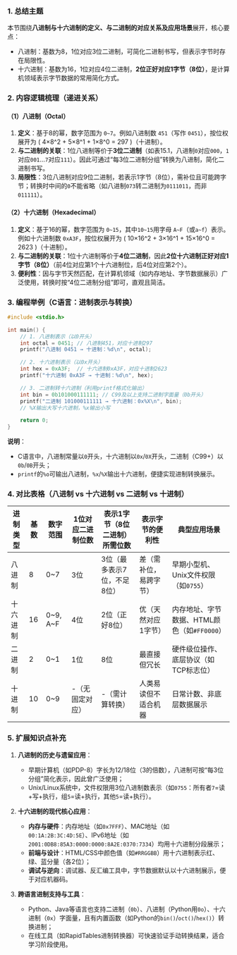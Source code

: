 ### 1. 总结主题
本节围绕**八进制与十六进制的定义、与二进制的对应关系及应用场景**展开，核心要点：
- 八进制：基数为8，1位对应3位二进制，可简化二进制书写，但表示字节时存在局限性。
- 十六进制：基数为16，1位对应4位二进制，**2位正好对应1字节（8位）**，是计算机领域表示字节数据的常用简化方式。


### 2. 内容逻辑梳理（递进关系）
#### （1）八进制（Octal）
1. **定义**：基于8的幂，数字范围为 `0~7`。例如八进制数 `451`（写作 `0451`），按位权展开为 \( 4×8^2 + 5×8^1 + 1×8^0 = 297 \)（十进制）。
2. **与二进制的关联**：1位八进制等价于**3位二进制**（如表15.1，八进制`0`对应`000`，`1`对应`001`…`7`对应`111`）。因此可通过“每3位二进制分组”转换为八进制，简化二进制书写。
3. **局限性**：3位八进制对应9位二进制，若表示1字节（8位），需补位且可能跨字节；转换时中间的`0`不能省略（如八进制`073`转二进制为`0111011`，而非`011111`）。


#### （2）十六进制（Hexadecimal）
1. **定义**：基于16的幂，数字范围为 `0~15`，其中`10~15`用字母 `A~F`（或`a~f`）表示。例如十六进制数 `0xA3F`，按位权展开为 \( 10×16^2 + 3×16^1 + 15×16^0 = 2623 \)（十进制）。
2. **与二进制的关联**：1位十六进制等价于**4位二进制**，因此**2位十六进制正好对应1字节（8位）**（前4位对应第1个十六进制位，后4位对应第2个）。
3. **便利性**：因与字节天然匹配，在计算机领域（如内存地址、字节数据展示）广泛使用，转换时按“4位二进制分组”即可，直观且简洁。


### 3. 编程举例（C语言：进制表示与转换）
```c
#include <stdio.h>

int main() {
    // 1. 八进制表示（以0开头）
    int octal = 0451; // 八进制451，对应十进制297
    printf("八进制 0451 → 十进制：%d\n", octal);

    // 2. 十六进制表示（以0x开头）
    int hex = 0xA3F;  // 十六进制0xA3F，对应十进制2623
    printf("十六进制 0xA3F → 十进制：%d\n", hex);

    // 3. 二进制转十六进制（利用printf格式化输出）
    int bin = 0b101000111111; // C99及以上支持二进制字面量（0b开头）
    printf("二进制 101000111111 → 十六进制：0x%X\n", bin); 
    // %X输出大写十六进制，%x输出小写

    return 0;
}
```
**说明**：
- C语言中，八进制常量以`0`开头，十六进制以`0x`/`0X`开头，二进制（C99+）以`0b`/`0B`开头；
- `printf`的`%o`可输出八进制，`%x`/`%X`输出十六进制，便捷实现进制转换展示。


### 4. 对比表格（八进制 vs 十六进制 vs 二进制 vs 十进制）
| 进制类型 | 基数 | 数字范围   | 1位对应二进制位数 | 表示1字节（8位二进制）所需位数 | 表示字节的便利性 | 典型应用场景                     |
|----------|------|------------|------------------|--------------------------------|------------------|----------------------------------|
| 八进制   | 8    | 0~7        | 3位              | 3位（最多表示7位，不足8位）| 差（需补位，易跨字节） | 早期小型机、Unix文件权限（如`0755`） |
| 十六进制 | 16   | 0~9, A~F   | 4位              | 2位（正好8位）| 优（天然对应1字节） | 内存地址、字节数据、HTML颜色（如`#FF0000`） |
| 二进制   | 2    | 0~1        | 1位              | 8位                            | 最直接但冗长      | 硬件级位操作、底层协议（如TCP标志位） |
| 十进制   | 10   | 0~9        | -（无固定对应）| -（需计算转换）| 人类易读但不适合机器 | 日常计数、非底层数据展示         |


### 5. 扩展知识点补充
1. **八进制的历史与遗留应用**：
   - 早期计算机（如PDP-8）字长为12/18位（3的倍数），八进制可按“每3位分组”简化表示，因此曾广泛使用；
   - Unix/Linux系统中，文件权限用3位八进制数表示（如`0755`：所有者`7`=读+写+执行，组`5`=读+执行，其他`5`=读+执行）。

2. **十六进制的现代核心应用**：
   - **内存与硬件**：内存地址（如`0x7FFF`）、MAC地址（如`00:1A:2B:3C:4D:5E`）、IPv6地址（如`2001:0DB8:85A3:0000:0000:8A2E:0370:7334`）均用十六进制分段展示；
   - **前端与设计**：HTML/CSS中颜色值（如`#RRGGBB`）用十六进制表示红、绿、蓝分量（各2位）；
   - **调试与逆向**：调试器、反汇编工具中，字节数据默认以十六进制展示，便于对应机器码。

3. **跨语言进制支持与工具**：
   - Python、Java等语言也支持二进制（`0b`）、八进制（Python用`0o`）、十六进制（`0x`）字面量，且有内置函数（如Python的`bin()`/`oct()`/`hex()`）转换进制；
   - 在线工具（如RapidTables进制转换器）可快速验证手动转换结果，适合学习阶段使用。